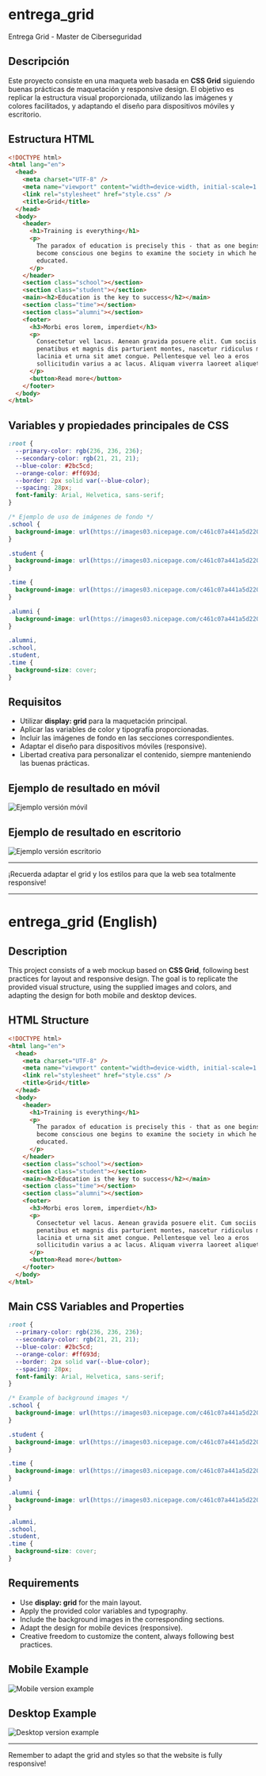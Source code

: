 # entrega_grid

Entrega Grid - Master de Ciberseguridad

## Descripción

Este proyecto consiste en una maqueta web basada en **CSS Grid** siguiendo buenas prácticas de maquetación y responsive design. El objetivo es replicar la estructura visual proporcionada, utilizando las imágenes y colores facilitados, y adaptando el diseño para dispositivos móviles y escritorio.

## Estructura HTML

```html
<!DOCTYPE html>
<html lang="en">
  <head>
    <meta charset="UTF-8" />
    <meta name="viewport" content="width=device-width, initial-scale=1.0" />
    <link rel="stylesheet" href="style.css" />
    <title>Grid</title>
  </head>
  <body>
    <header>
      <h1>Training is everything</h1>
      <p>
        The paradox of education is precisely this - that as one begins to
        become conscious one begins to examine the society in which he is being
        educated.
      </p>
    </header>
    <section class="school"></section>
    <section class="student"></section>
    <main><h2>Education is the key to success</h2></main>
    <section class="time"></section>
    <section class="alumni"></section>
    <footer>
      <h3>Morbi eros lorem, imperdiet</h3>
      <p>
        Consectetur vel lacus. Aenean gravida posuere elit. Cum sociis natoque
        penatibus et magnis dis parturient montes, nascetur ridiculus mus. Duis
        lacinia et urna sit amet congue. Pellentesque vel leo a eros
        sollicitudin varius a ac lacus. Aliquam viverra laoreet aliquet.
      </p>
      <button>Read more</button>
    </footer>
  </body>
</html>
```

## Variables y propiedades principales de CSS

```css
:root {
  --primary-color: rgb(236, 236, 236);
  --secondary-color: rgb(21, 21, 21);
  --blue-color: #2bc5cd;
  --orange-color: #ff693d;
  --border: 2px solid var(--blue-color);
  --spacing: 28px;
  font-family: Arial, Helvetica, sans-serif;
}

/* Ejemplo de uso de imágenes de fondo */
.school {
  background-image: url(https://images03.nicepage.com/c461c07a441a5d220e8feb1a/d8ce469044b958508f4bdbab/blueschoolbackpackwithessentialsupplies_232148207678.jpg);
}

.student {
  background-image: url(https://images03.nicepage.com/c461c07a441a5d220e8feb1a/9e4ce16148dd5cbeb1065410/89f80abe-6acd-d8dc-a341-3e571206975b.jpg);
}

.time {
  background-image: url(https://images03.nicepage.com/c461c07a441a5d220e8feb1a/773a5aa425b1502aaac14708/f2b45624-c8f6-3aa0-0ee4-58adda3c89b0.jpg);
}

.alumni {
  background-image: url(https://images03.nicepage.com/c461c07a441a5d220e8feb1a/89993ff69c3e5244ad2bf1ba/blondestudentgirlissmilingholdingfoldernotebookherhandsuniversitybackground_101969664.jpg);
}

.alumni,
.school,
.student,
.time {
  background-size: cover;
}
```

## Requisitos

- Utilizar **display: grid** para la maquetación principal.
- Aplicar las variables de color y tipografía proporcionadas.
- Incluir las imágenes de fondo en las secciones correspondientes.
- Adaptar el diseño para dispositivos móviles (responsive).
- Libertad creativa para personalizar el contenido, siempre manteniendo las buenas prácticas.

## Ejemplo de resultado en móvil

![Ejemplo versión móvil](./media/img/mobile-example.png)

## Ejemplo de resultado en escritorio

![Ejemplo versión escritorio](./media/img/desktop-example.png)

---

¡Recuerda adaptar el grid y los estilos para que la web sea totalmente responsive!

---

# entrega_grid (English)

## Description

This project consists of a web mockup based on **CSS Grid**, following best practices for layout and responsive design. The goal is to replicate the provided visual structure, using the supplied images and colors, and adapting the design for both mobile and desktop devices.

## HTML Structure

```html
<!DOCTYPE html>
<html lang="en">
  <head>
    <meta charset="UTF-8" />
    <meta name="viewport" content="width=device-width, initial-scale=1.0" />
    <link rel="stylesheet" href="style.css" />
    <title>Grid</title>
  </head>
  <body>
    <header>
      <h1>Training is everything</h1>
      <p>
        The paradox of education is precisely this - that as one begins to
        become conscious one begins to examine the society in which he is being
        educated.
      </p>
    </header>
    <section class="school"></section>
    <section class="student"></section>
    <main><h2>Education is the key to success</h2></main>
    <section class="time"></section>
    <section class="alumni"></section>
    <footer>
      <h3>Morbi eros lorem, imperdiet</h3>
      <p>
        Consectetur vel lacus. Aenean gravida posuere elit. Cum sociis natoque
        penatibus et magnis dis parturient montes, nascetur ridiculus mus. Duis
        lacinia et urna sit amet congue. Pellentesque vel leo a eros
        sollicitudin varius a ac lacus. Aliquam viverra laoreet aliquet.
      </p>
      <button>Read more</button>
    </footer>
  </body>
</html>
```

## Main CSS Variables and Properties

```css
:root {
  --primary-color: rgb(236, 236, 236);
  --secondary-color: rgb(21, 21, 21);
  --blue-color: #2bc5cd;
  --orange-color: #ff693d;
  --border: 2px solid var(--blue-color);
  --spacing: 28px;
  font-family: Arial, Helvetica, sans-serif;
}

/* Example of background images */
.school {
  background-image: url(https://images03.nicepage.com/c461c07a441a5d220e8feb1a/d8ce469044b958508f4bdbab/blueschoolbackpackwithessentialsupplies_232148207678.jpg);
}

.student {
  background-image: url(https://images03.nicepage.com/c461c07a441a5d220e8feb1a/9e4ce16148dd5cbeb1065410/89f80abe-6acd-d8dc-a341-3e571206975b.jpg);
}

.time {
  background-image: url(https://images03.nicepage.com/c461c07a441a5d220e8feb1a/773a5aa425b1502aaac14708/f2b45624-c8f6-3aa0-0ee4-58adda3c89b0.jpg);
}

.alumni {
  background-image: url(https://images03.nicepage.com/c461c07a441a5d220e8feb1a/89993ff69c3e5244ad2bf1ba/blondestudentgirlissmilingholdingfoldernotebookherhandsuniversitybackground_101969664.jpg);
}

.alumni,
.school,
.student,
.time {
  background-size: cover;
}
```

## Requirements

- Use **display: grid** for the main layout.
- Apply the provided color variables and typography.
- Include the background images in the corresponding sections.
- Adapt the design for mobile devices (responsive).
- Creative freedom to customize the content, always following best practices.

## Mobile Example

![Mobile version example](./media/img/mobile-example.png)

## Desktop Example

![Desktop version example](./media/img/desktop-example.png)

---

Remember to adapt the grid and styles so that the website is fully responsive!
